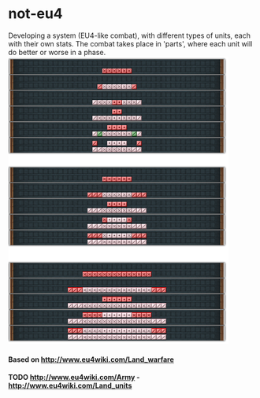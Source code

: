 # not-eu4
Developing a system (EU4-like combat), with different types of units, each with their own stats.
The combat takes place in 'parts', where each unit will do better or worse in a phase.
![](https://raw.githubusercontent.com/odinwants/not-eu4/master/img/i-dont-own-this.png)
#### Based on http://www.eu4wiki.com/Land_warfare
#### TODO http://www.eu4wiki.com/Army - http://www.eu4wiki.com/Land_units

